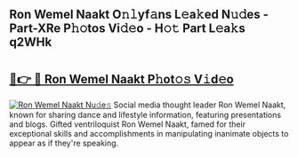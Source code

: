 ## Ron Wemel Naakt O𝚗𝚕yf𝚊ns L𝚎a𝚔ed N𝚞𝚍es - Part-XRe P𝚑𝚘tos Vi𝚍𝚎o - H𝚘𝚝 Part L𝚎a𝚔s q2WHk

# <h2><a href="http://kf94jkz.oniu.top/?m=Ron+Wemel+Naakt">🔗👉 🔴 Ron Wemel Naakt P𝚑ot𝚘𝚜 V𝚒d𝚎o</a></h2>

[![Ron Wemel Naakt Nu𝚍e𝚜](https://i.imgur.com/0qMVB7G.gif)](http://kf94jkz.oniu.top/?m=Ron+Wemel+Naakt)
Social media thought leader Ron Wemel Naakt, known for sharing dance and lifestyle information, featuring presentations and blogs. Gifted ventriloquist Ron Wemel Naakt, famed for their exceptional skills and accomplishments in manipulating inanimate objects to appear as if they're speaking.  

